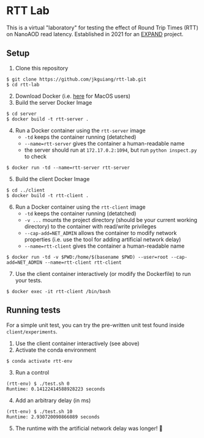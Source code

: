 # RTT Lab
This is a virtual "laboratory" for testing the effect of Round Trip Times (RTT) on NanoAOD read latency. Established in 2021 for an [EXPAND](https://center.ucsd.edu/programs/EXPAND.html) project.

## Setup
1. Clone this repository
```
$ git clone https://github.com/jkguiang/rtt-lab.git
$ cd rtt-lab
```
2. Download Docker (i.e. [here](https://docs.docker.com/docker-for-mac/install/) for MacOS users)
3. Build the server Docker Image
```
$ cd server
$ docker build -t rtt-server .
```
4. Run a Docker container using the `rtt-server` image
      - `-td` keeps the container running (detatched)
      - `--name=rtt-server` gives the container a human-readable name
      - the server should run at `172.17.0.2:1094`, but run `python inspect.py` to check
```
$ docker run -td --name=rtt-server rtt-server
```
5. Build the client Docker Image
```
$ cd ../client
$ docker build -t rtt-client .
```
6. Run a Docker container using the `rtt-client` image
      - `-td` keeps the container running (detatched)
      - `-v ...` mounts the project directory (should be your current working directory) to the container with read/write privileges
      - `--cap-add=NET_ADMIN` allows the container to modify network properties (i.e. use the tool for adding artificial network delay)
      - `--name=rtt-client` gives the container a human-readable name
```
$ docker run -td -v $PWD:/home/$(basename $PWD) --user=root --cap-add=NET_ADMIN --name=rtt-client rtt-client
```
7. Use the client container interactively (or modify the Dockerfile) to run your tests.
```
$ docker exec -it rtt-client /bin/bash
```

## Running tests
For a simple unit test, you can try the pre-written unit test found inside `client/experiments`.
1. Use the client container interactively (see above)
2. Activate the conda environment
```
$ conda activate rtt-env
```
3. Run a control
```
(rtt-env) $ ./test.sh 0
Runtime: 0.14122414588928223 seconds
```
4. Add an arbitrary delay (in ms)
```
(rtt-env) $ ./test.sh 10
Runtime: 2.930720090866089 seconds
```
5. The runtime with the artificial network delay was longer! :tada:
